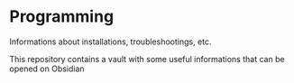 # Programming
Informations about installations, troubleshootings, etc.

This repository contains a vault with some useful informations that can be opened on Obsidian
